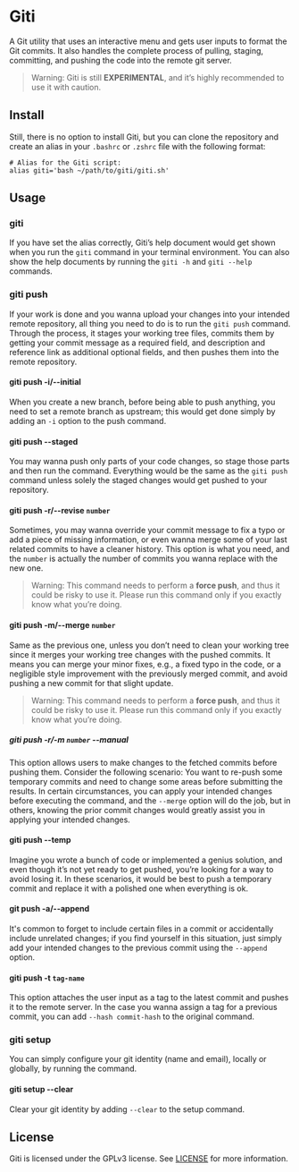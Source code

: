 # Giti
A Git utility that uses an interactive menu and gets user inputs to format the Git commits. It also handles the complete process of pulling, staging, committing, and pushing the code into the remote git server.

> Warning: Giti is still **EXPERIMENTAL**, and it’s highly recommended to use it with caution.

## Install
Still, there is no option to install Giti, but you can clone the repository and create an alias in your `.bashrc` or `.zshrc` file with the following format:
```
# Alias for the Giti script:
alias giti='bash ~/path/to/giti/giti.sh'
```

## Usage
### giti

If you have set the alias correctly, Giti’s help document would get shown when you run the `giti` command in your terminal environment. You can also show the help documents by running the `giti -h` and `giti --help` commands.

### giti push

If your work is done and you wanna upload your changes into your intended remote repository, all thing you need to do is to run the `giti push` command. Through the process, it stages your working tree files, commits them by getting your commit message as a required field, and description and reference link as additional optional fields, and then pushes them into the remote repository.

#### giti push -i/--initial

When you create a new branch, before being able to push anything, you need to set a remote branch as upstream; this would get done simply by adding an `-i` option to the push command.

#### giti push --staged

You may wanna push only parts of your code changes, so stage those parts and then run the command. Everything would be the same as the `giti push` command unless solely the staged changes would get pushed to your repository.

#### giti push -r/--revise `number`

Sometimes, you may wanna override your commit message to fix a typo or add a piece of missing information, or even wanna merge some of your last related commits to have a cleaner history. This option is what you need, and the `number` is actually the number of commits you wanna replace with the new one.
> Warning: This command needs to perform a **force push**, and thus it could be risky to use it. Please run this command only if you exactly know what you’re doing.

#### giti push -m/--merge `number`

Same as the previous one, unless you don’t need to clean your working tree since it merges your working tree changes with the pushed commits. It means you can merge your minor fixes, e.g., a fixed typo in the code, or a negligible style improvement with the previously merged commit, and avoid pushing a new commit for that slight update.
> Warning: This command needs to perform a **force push**, and thus it could be risky to use it. Please run this command only if you exactly know what you’re doing.

##### giti push -r/-m `number` --manual

This option allows users to make changes to the fetched commits before pushing them. Consider the following scenario: You want to re-push some temporary commits and need to change some areas before submitting the results. In certain circumstances, you can apply your intended changes before executing the command, and the `--merge` option will do the job, but in others, knowing the prior commit changes would greatly assist you in applying your intended changes.

#### giti push --temp

Imagine you wrote a bunch of code or implemented a genius solution, and even though it’s not yet ready to get pushed, you’re looking for a way to avoid losing it. In these scenarios, it would be best to push a temporary commit and replace it with a polished one when everything is ok.

#### git push -a/--append

It's common to forget to include certain files in a commit or accidentally include unrelated changes; if you find yourself in this situation, just simply add your intended changes to the previous commit using the `--append` option.

#### giti push -t `tag-name`

This option attaches the user input as a tag to the latest commit and pushes it to the remote server. In the case you wanna assign a tag for a previous commit, you can add `--hash commit-hash` to the original command.

### giti setup

You can simply configure your git identity (name and email), locally or globally, by running the command.

#### giti setup --clear

Clear your git identity by adding `--clear` to the setup command.

## License
Giti is licensed under the GPLv3 license. See [LICENSE](https://github.com/mohsen-karami/giti/blob/master/LICENSE) for more information.
